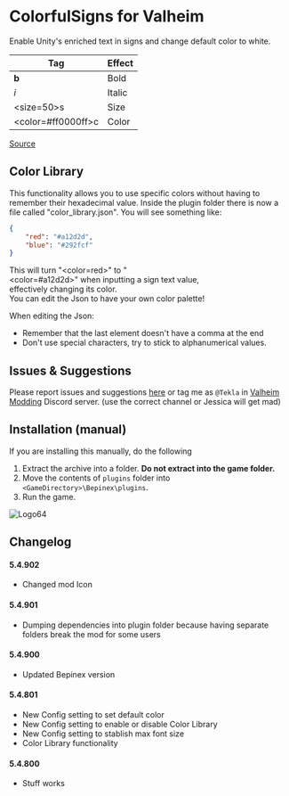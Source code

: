 # ColorfulSigns for Valheim
Enable Unity's enriched text in signs and change default color to white.

| Tag | Effect |
| ----------- | ----------- |
| <b>b</b> | Bold |
| <i>i</i> | Italic |
| <size=50>s</size> | Size |
| <color=#ff0000ff>c</color> | Color |

[Source](https://docs.unity3d.com/Packages/com.unity.ugui@1.0/manual/StyledText.html)

## Color Library

This functionality allows you to use specific colors without having to remember their hexadecimal value.
Inside the plugin folder there is now a file called "color_library.json". You will see something like:

```json
{
    "red": "#a12d2d",
    "blue": "#292fcf"
}
```

This will turn "<color=red>" to "<color=#a12d2d>" when inputting a sign text value, effectively changing its color. You can edit the Json to have your own color palette!

When editing the Json:
- Remember that the last element doesn't have a comma at the end
- Don't use special characters, try to stick to alphanumerical values.

## Issues & Suggestions
Please report issues and suggestions [here](https://github.com/T3kla/ValMods/issues) or tag me as `@Tekla` in [Valheim Modding](https://discord.gg/RBq2mzeu4z) Discord server. (use the correct channel or Jessica will get mad)

## Installation (manual)
If you are installing this manually, do the following

1. Extract the archive into a folder. **Do not extract into the game folder.**
2. Move the contents of `plugins` folder into `<GameDirectory>\Bepinex\plugins`.
3. Run the game.

![Logo64](https://user-images.githubusercontent.com/23636548/112306898-a1ac1f00-8ca0-11eb-8b3e-90e73dc7bad2.png)

## Changelog
#### 5.4.902
- Changed mod Icon
#### 5.4.901
- Dumping dependencies into plugin folder because having separate folders break the mod for some users
#### 5.4.900
- Updated Bepinex version
#### 5.4.801
- New Config setting to set default color
- New Config setting to enable or disable Color Library
- New Config setting to stablish max font size
- Color Library functionality
#### 5.4.800
- Stuff works